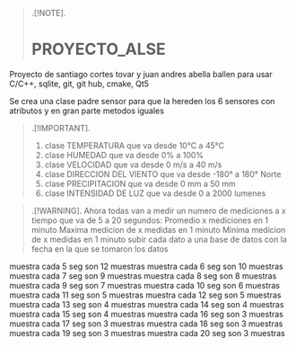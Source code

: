 > .[!NOTE].
> # PROYECTO_ALSE
Proyecto de santiago cortes tovar y juan andres abella ballen para usar C/C++, sqlite, git, git hub, cmake, Qt5

Se crea una clase padre sensor para que la hereden los 6 sensores con atributos y en gran parte metodos iguales

> .[!IMPORTANT].
> 1. clase TEMPERATURA que va desde 10°C a 45°C
> 2. clase HUMEDAD que va desde 0% a 100%
> 3. clase VELOCIDAD que va desde 0 m/s a 40 m/s
> 4. clase DIRECCION DEL VIENTO que va desde -180° a 180° Norte
> 5. clase PRECIPITACION que va desde 0 mm a 50 mm
> 6. clase INTENSIDAD DE LUZ que va desde 0 a 2000 lumenes

> .[!WARNING].
> Ahora todas van a medir un numero de mediciones a x tiempo que va de 5 a 20 segundos:
> Promedio x mediciones en 1 minuto
> Maxima medicion de x medidas en 1 minuto
> Minima medicion de x medidas en 1 minuto
> subir cada dato a una base de datos con la fecha en la que se tomaron los datos


muestra cada 5 seg son 12 muestras
muestra cada 6 seg son 10 muestras
muestra cada 7 seg son 9 muestras
muestra cada 8 seg son 8 muestras
muestra cada 9 seg son 7 muestras
muestra cada 10 seg son 6 muestras
muestra cada 11 seg son 5 muestras
muestra cada 12 seg son 5 muestras
muestra cada 13 seg son 4 muestras
muestra cada 14 seg son 4 muestras
muestra cada 15 seg son 4 muestras
muestra cada 16 seg son 3 muestras
muestra cada 17 seg son 3 muestras
muestra cada 18 seg son 3 muestras
muestra cada 19 seg son 3 muestras
muestra cada 20 seg son 3 muestras

